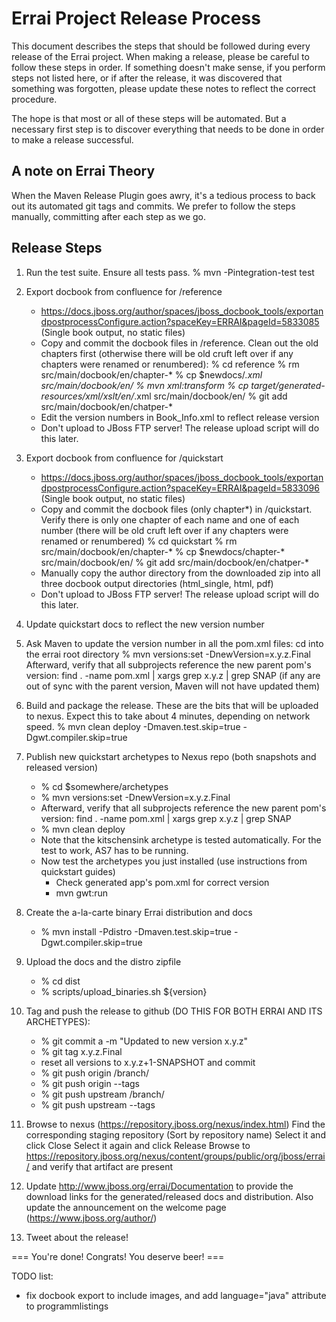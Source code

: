 Errai Project Release Process
=============================

This document describes the steps that should be followed during every release of
the Errai project. When making a release, please be careful to follow these
steps in order. If something doesn't make sense, if you perform steps not listed
here, or if after the release, it was discovered that something was forgotten,
please update these notes to reflect the correct procedure.

The hope is that most or all of these steps will be automated. But a necessary
first step is to discover everything that needs to be done in order to make a
release successful.

A note on Errai Theory
----------------------

When the Maven Release Plugin goes awry, it's a tedious process to back out its
automated git tags and commits. We prefer to follow the steps manually, committing
after each step as we go.

Release Steps
-------------

1. Run the test suite. Ensure all tests pass.
   % mvn -Pintegration-test test
   
1. Export docbook from confluence for /reference
   * https://docs.jboss.org/author/spaces/jboss_docbook_tools/exportandpostprocessConfigure.action?spaceKey=ERRAI&pageId=5833085
     (Single book output, no static files)
   * Copy and commit the docbook files in /reference. Clean out the old chapters first
     (otherwise there will be old cruft left over if any chapters were renamed or renumbered):
     % cd reference
     % rm src/main/docbook/en/chapter-*
     % cp $newdocs/*.xml src/main/docbook/en/
     % mvn xml:transform
     % cp target/generated-resources/xml/xslt/en/*.xml src/main/docbook/en/
     % git add src/main/docbook/en/chatper-*
   * Edit the version numbers in Book_Info.xml to reflect release version
   * Don't upload to JBoss FTP server! The release upload script will do this later.

1. Export docbook from confluence for /quickstart
   * https://docs.jboss.org/author/spaces/jboss_docbook_tools/exportandpostprocessConfigure.action?spaceKey=ERRAI&pageId=5833096
     (Single book output, no static files)
   * Copy and commit the docbook files (only chapter*) in /quickstart. Verify there is only one chapter of
     each name and one of each number (there will be old cruft left over if any chapters
     were renamed or renumbered)
     % cd quickstart
     % rm src/main/docbook/en/chapter-*
     % cp $newdocs/chapter-* src/main/docbook/en/
     % git add src/main/docbook/en/chatper-*
   * Manually copy the author directory from the downloaded zip into all three docbook
     output directories (html_single, html, pdf)
   * Don't upload to JBoss FTP server! The release upload script will do this later.

1. Update quickstart docs to reflect the new version number

1. Ask Maven to update the version number in all the pom.xml files:
   cd into the errai root directory	
   % mvn versions:set -DnewVersion=x.y.z.Final
   Afterward, verify that all subprojects reference the new parent pom's version: find . -name pom.xml | xargs grep x.y.z | grep SNAP
   (if any are out of sync with the parent version, Maven will not have updated them)

1. Build and package the release. These are the bits that will be uploaded to nexus.
   Expect this to take about 4 minutes, depending on network speed.
   % mvn clean deploy -Dmaven.test.skip=true -Dgwt.compiler.skip=true

1. Publish new quickstart archetypes to Nexus repo (both snapshots and released version)
   * % cd $somewhere/archetypes
   * % mvn versions:set -DnewVersion=x.y.z.Final
   * Afterward, verify that all subprojects reference the new parent pom's version: find . -name pom.xml | xargs grep x.y.z | grep SNAP
   * % mvn clean deploy
   * Note that the kitschensink archetype is tested automatically. For the test to work, AS7 has to be running.
   * Now test the archetypes you just installed (use instructions from quickstart guides)
     * Check generated app's pom.xml for correct version
     * mvn gwt:run

1. Create the a-la-carte binary Errai distribution and docs
   * % mvn install -Pdistro -Dmaven.test.skip=true -Dgwt.compiler.skip=true

1. Upload the docs and the distro zipfile
   * % cd dist
   * % scripts/upload_binaries.sh ${version}

1. Tag and push the release to github (DO THIS FOR BOTH ERRAI AND ITS ARCHETYPES):
   * % git commit a -m "Updated to new version x.y.z"
   * % git tag x.y.z.Final
   * reset all versions to x.y.z+1-SNAPSHOT and commit
   * % git push origin /branch/
   * % git push origin --tags
   * % git push upstream /branch/
   * % git push upstream --tags

1. Browse to nexus (https://repository.jboss.org/nexus/index.html)
   Find the corresponding staging repository (Sort by repository name)
   Select it and click Close
   Select it again and click Release
   Browse to https://repository.jboss.org/nexus/content/groups/public/org/jboss/errai/ and verify that artifact are present

1. Update http://www.jboss.org/errai/Documentation to provide the download links for
   the generated/released docs and distribution. Also update the announcement on the welcome page (https://www.jboss.org/author/)

1. Tweet about the release!

=== You're done! Congrats! You deserve beer! ===

TODO list:
  - fix docbook export to include images, and add language="java" attribute to programmlistings